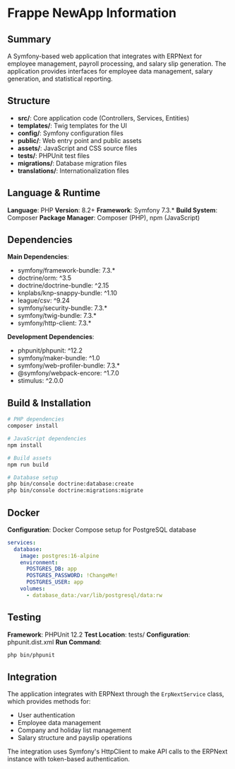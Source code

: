 # Frappe NewApp Information

## Summary
A Symfony-based web application that integrates with ERPNext for employee management, payroll processing, and salary slip generation. The application provides interfaces for employee data management, salary generation, and statistical reporting.

## Structure
- **src/**: Core application code (Controllers, Services, Entities)
- **templates/**: Twig templates for the UI
- **config/**: Symfony configuration files
- **public/**: Web entry point and public assets
- **assets/**: JavaScript and CSS source files
- **tests/**: PHPUnit test files
- **migrations/**: Database migration files
- **translations/**: Internationalization files

## Language & Runtime
**Language**: PHP
**Version**: 8.2+
**Framework**: Symfony 7.3.*
**Build System**: Composer
**Package Manager**: Composer (PHP), npm (JavaScript)

## Dependencies
**Main Dependencies**:
- symfony/framework-bundle: 7.3.*
- doctrine/orm: ^3.5
- doctrine/doctrine-bundle: ^2.15
- knplabs/knp-snappy-bundle: ^1.10
- league/csv: ^9.24
- symfony/security-bundle: 7.3.*
- symfony/twig-bundle: 7.3.*
- symfony/http-client: 7.3.*

**Development Dependencies**:
- phpunit/phpunit: ^12.2
- symfony/maker-bundle: ^1.0
- symfony/web-profiler-bundle: 7.3.*
- @symfony/webpack-encore: ^1.7.0
- stimulus: ^2.0.0

## Build & Installation
```bash
# PHP dependencies
composer install

# JavaScript dependencies
npm install

# Build assets
npm run build

# Database setup
php bin/console doctrine:database:create
php bin/console doctrine:migrations:migrate
```

## Docker
**Configuration**: Docker Compose setup for PostgreSQL database
```yaml
services:
  database:
    image: postgres:16-alpine
    environment:
      POSTGRES_DB: app
      POSTGRES_PASSWORD: !ChangeMe!
      POSTGRES_USER: app
    volumes:
      - database_data:/var/lib/postgresql/data:rw
```

## Testing
**Framework**: PHPUnit 12.2
**Test Location**: tests/
**Configuration**: phpunit.dist.xml
**Run Command**:
```bash
php bin/phpunit
```

## Integration
The application integrates with ERPNext through the `ErpNextService` class, which provides methods for:
- User authentication
- Employee data management
- Company and holiday list management
- Salary structure and payslip operations

The integration uses Symfony's HttpClient to make API calls to the ERPNext instance with token-based authentication.
